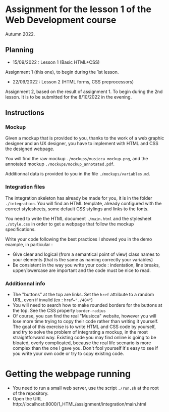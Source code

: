 # Assignment for the lesson 1 of the Web Development course

Autumn 2022.

## Planning

- 15/09/2022 : Lesson 1 (Basic HTML+CSS)

Assignment 1 (this one), to begin during the 1st lesson.

- 22/09/2022 : Lesson 2 (HTML forms, CSS preprocessors)

Assignment 2, based on the result of assignment 1. To begin during the 2nd lesson. It is to be submitted
for the 8/10/2022 in the evening.

## Instructions

### Mockup 

Given a mockup that is provided to you, thanks to the work of a web graphic designer and an UX designer,
you have to implement with HTML and CSS the designed webpage.

You will find the raw mockup `./mockups/musicca_mockup.png`, and the annotated mockup 
`./mockups/mockup_annotated.pdf`.

Additionnal data is provided to you in the file `./mockups/variables.md`.

### Integration files

The integration skeleton has already be made for you, it is in the folder `./integration`.
You will find an HTML template, already configured with the correct stylesheets, 
some default CSS stylings and links to the fonts.

You need to write the HTML document `./main.html` and the stylesheet `./style.css` in order
to get a webpage that follow the mockup specifications.

Write your code following the best practices I showed you in the demo example, in particular :
- Give clear and logical (from a semantical point of view) class names to your elements (that 
  is the same as naming correctly your variables)
- Be consistent in the way you write your code : indentation, line breaks, upper/lowercase are important
  and the code must be nice to read.


### Additionnal info

- The "buttons" at the top are links. Set the `href` attribute to a random URL, even if invalid (ex : `href="./404"`)
- You will need to search how to make rounded borders for the buttons at the top. See the CSS property `border-radius`
- Of course, you can find the real "Musicca" website, however you will lose more time trying to copy their code rather than writing it yourself. The goal of this exercise is to write HTML and CSS code by yourself, and try to solve the problem of integrating a mockup, in the most straightforward way. Existing code you may find online is going to be bloated, overly complicated, because the real life scenario is more complex than the one I gave you. Don't fool yourself it's easy to see if you write your own code or try to copy existing code.

# Getting the webpage running 

- You need to run a small web server, use the script `./run.sh` at the root of the repository. 
- Open the URL http://localhost:8000/1_HTML/assignment/integration/main.html